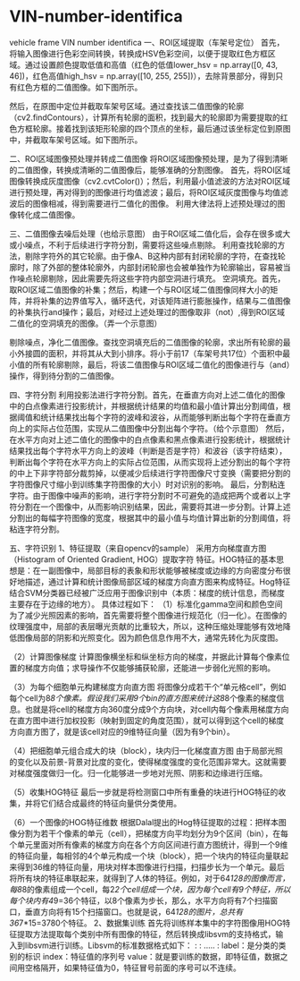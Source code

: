 # VIN-number-identifica
vehicle frame VIN number identifica
一、ROI区域提取（车架号定位）
首先，将输入图像进行色彩空间转换，转换成HSV色彩空间，以便于提取红色方框区域。通过设置颜色提取低值和高值（红色的低值lower_hsv = np.array([0, 43, 46])，红色高值high_hsv = np.array([10, 255, 255])），去除背景部分，得到只有红色方框的二值图像。如下图所示。

然后，在原图中定位并截取车架号区域。通过查找该二值图像的轮廓（cv2.findContours），计算所有轮廓的面积，找到最大的轮廓即为需要提取的红色方框轮廓。接着找到该矩形轮廓的四个顶点的坐标，最后通过该坐标定位到原图中，并截取车架号区域。如下图所示。

二、ROI区域图像预处理并转成二值图像
将ROI区域图像预处理，是为了得到清晰的二值图像，转换成清晰的二值图像后，能够准确的分割图像。
首先，将ROI区域图像转换成灰度图像（cv2.cvtColor()）；然后，利用最小值滤波的方法对ROI区域进行预处理，再对得到的图像进行均值滤波；最后，将ROI区域灰度图像与均值滤波后的图像相减，得到需要进行二值化的图像。
利用大律法将上述预处理过的图像转化成二值图像。

三、二值图像去噪后处理（也给示意图）
由于ROI区域二值化后，会存在很多或大或小噪点，不利于后续进行字符分割，需要将这些噪点剔除。
利用查找轮廓的方法，剔除字符外的其它轮廓。由于像A、B这种内部有封闭轮廓的字符，在查找轮廓时，除了外部的整体轮廓外，内部封闭轮廓也会被单独作为轮廓输出，容易被当作噪点轮廓剔除，因此需要先将这些字符内部空洞进行填充。
空洞填充。首先，取ROI区域二值图像的补集；然后，构建一个与ROI区域二值图像同样大小的矩阵，并将补集的边界值写入，循环迭代，对该矩阵进行膨胀操作，结果与二值图像的补集执行and操作；最后，对经过上述处理过的图像取非（not）,得到ROI区域二值化的空洞填充的图像。（弄一个示意图）

剔除噪点，净化二值图像。查找空洞填充后的二值图像的轮廓，求出所有轮廓的最小外接圆的面积，并将其从大到小排序。将小于前17（车架号共17位）个面积中最小值的所有轮廓剔除，最后，将该二值图像与ROI区域二值化的图像进行与（and）操作，得到待分割的二值图像。

四、字符分割
利用投影法进行字符分割。首先，在垂直方向对上述二值化的图像中的白点像素进行投影统计，并根据统计结果的均值和最小值计算出分割阈值，根据阈值和统计结果找出每个字符的波峰和波谷，从而能够判断出每个字符在垂直方向上的实际占位范围，实现从二值图像中分割出每个字符。（给个示意图）
然后，在水平方向对上述二值化的图像中的白点像素和黑点像素进行投影统计，根据统计结果找出每个字符水平方向上的波峰（判断是否是字符）和波谷（该字符结束），判断出每个字符在水平方向上的实际占位范围，从而实现将上述分割出的每个字符的中上下非字符部分裁剪掉，以便减少后续进行字符图像尺寸变换（需要把分割的字符图像尺寸缩小到训练集字符图像的大小）时对识别的影响。
最后，分割粘连字符。由于图像中噪声的影响，进行字符分割时不可避免的造成把两个或者以上字符分割在一个图像中，从而影响识别结果，因此，需要将其进一步分割。计算上述分割出的每幅字符图像的宽度，根据其中的最小值与均值计算出新的分割阈值，将粘连字符分割。

五、字符识别
1、特征提取（来自opencv的sample）
采用方向梯度直方图（Histogram of Oriented Gradient, HOG）提取字符
特征。HOG特征的基本思想是：在一副图像中，局部目标的表象和形状能够被梯度或边缘的方向密度分布很好地描述，通过计算和统计图像局部区域的梯度方向直方图来构成特征。Hog特征结合SVM分类器已经被广泛应用于图像识别中（本质：梯度的统计信息，而梯度主要存在于边缘的地方）。
具体过程如下：
（1）标准化gamma空间和颜色空间
为了减少光照因素的影响，首先需要将整个图像进行规范化（归一化）。在图像的纹理强度中，局部的表层曝光贡献的比重较大，所以，这种压缩处理能够有效地降低图像局部的阴影和光照变化。因为颜色信息作用不大，通常先转化为灰度图。

（2）计算图像梯度
计算图像横坐标和纵坐标方向的梯度，并据此计算每个像素位置的梯度方向值；求导操作不仅能够捕获轮廓，还能进一步弱化光照的影响。

（3）为每个细胞单元构建梯度方向直方图
将图像分成若干个“单元格cell”，例如每个cell为8*8个像素。假设我们采用9个bin的直方图来统计这8*8个像素的梯度信息。也就是将cell的梯度方向360度分成9个方向块，对cell内每个像素用梯度方向在直方图中进行加权投影（映射到固定的角度范围），就可以得到这个cell的梯度方向直方图了，就是该cell对应的9维特征向量（因为有9个bin）。

（4）把细胞单元组合成大的块（block），块内归一化梯度直方图
由于局部光照的变化以及前景-背景对比度的变化，使得梯度强度的变化范围非常大。这就需要对梯度强度做归一化。归一化能够进一步地对光照、阴影和边缘进行压缩。

（5）收集HOG特征
最后一步就是将检测窗口中所有重叠的块进行HOG特征的收集，并将它们结合成最终的特征向量供分类使用。

（6）一个图像的HOG特征维数
根据Dalal提出的Hog特征提取的过程：把样本图像分割为若干个像素的单元（cell），把梯度方向平均划分为9个区间（bin），在每个单元里面对所有像素的梯度方向在各个方向区间进行直方图统计，得到一个9维的特征向量，每相邻的4个单元构成一个块（block），把一个块内的特征向量联起来得到36维的特征向量，用块对样本图像进行扫描，扫描步长为一个单元。最后将所有块的特征串联起来，就得到了人体的特征。例如，对于64*128的图像而言，每8*8的像素组成一个cell，每2*2个cell组成一个块，因为每个cell有9个特征，所以每个块内有4*9=36个特征，以8个像素为步长，那么，水平方向将有7个扫描窗口，垂直方向将有15个扫描窗口。也就是说，64*128的图片，总共有36*7*15=3780个特征。
2、数据集训练
首先将训练样本集中的字符图像用HOG特征提取方法提取每个类别中所有图像的特征，然后转换成libsvm的支持格式，输入到libsvm进行训练。Libsvm的标准数据格式如下：
<label1>  <index1>:<value1>  <index2>:<value2>     .....  <index L>:<valueL>
label：是分类的类别的标识
index：特征值的序列号
value：就是要训练的数据，即特征值，数据之间用空格隔开，如果特征值为0，特征冒号前面的序号可以不连续。
